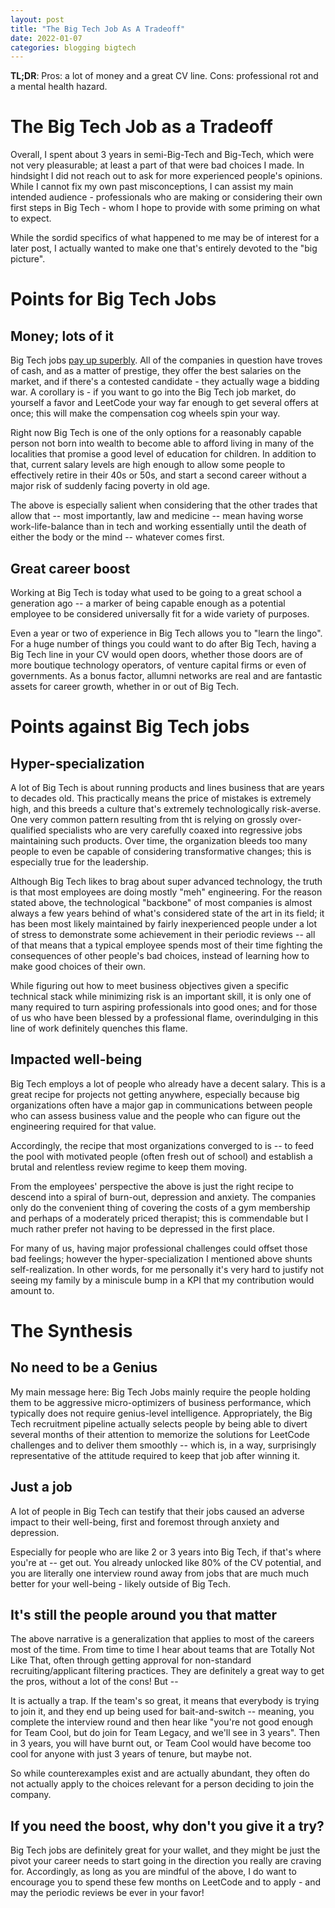 ```yaml
---
layout: post
title: "The Big Tech Job As A Tradeoff"
date: 2022-01-07
categories: blogging bigtech
---
```


**TL;DR**: Pros: a lot of money and a great CV line. Cons: professional rot and a mental health hazard.

# The Big Tech Job as a Tradeoff

Overall, I spent about 3 years in semi-Big-Tech and Big-Tech, which were not very pleasurable; at least a part of that were bad choices I made.
In hindsight I did not reach out to ask for more experienced people's opinions. While I cannot fix my own past misconceptions, I can assist my main intended
audience - professionals who are making or considering their own first steps in Big Tech - whom I hope to provide with some priming on what to expect.

While the sordid specifics of what happened to me may be of interest for a later post, I actually wanted to make one that's entirely devoted to the "big picture".


# Points for Big Tech Jobs
## Money; lots of it
Big Tech jobs [pay up superbly](https://www.levels.fyi/). All of the companies in question have troves of cash, and as a matter of prestige, they offer the best
salaries on the market, and if there's a contested candidate - they actually wage a bidding war. A corollary is - if you want to go into the Big Tech job market,
do yourself a favor and LeetCode your way far enough to get several offers at once; this will make the compensation cog wheels spin your way.

Right now Big Tech is one of the only options for a reasonably capable person not born into wealth to become able to afford living in many of the localities that 
promise a good level of education for children. In addition to that, current salary levels are high enough to allow some people to effectively retire in their 40s 
or 50s, and start a second career without a major risk of suddenly facing poverty in old age. 

The above is especially salient when considering that the other trades that allow that -- most importantly, law and medicine -- mean having worse work-life-balance than
in tech and working essentially until the death of either the body or the mind -- whatever comes first.

## Great career boost
Working at Big Tech is today what used to be going to a great school a generation ago -- a marker of being capable enough as a potential employee to be considered
universally fit for a wide variety of purposes.

Even a year or two of experience in Big Tech allows you to "learn the lingo". For a huge number of things you could want to do after Big Tech, having 
a Big Tech line in your CV would open doors, whether those doors are of more boutique technology operators, of venture capital firms or even of governments. As a 
bonus factor, allumni networks are real and are fantastic assets for career growth, whether in or out of Big Tech.

# Points against Big Tech jobs
## Hyper-specialization
A lot of Big Tech is about running products and lines business that are years to decades old. This practically means the price of mistakes is extremely high,
and this breeds a culture that's extremely technologically risk-averse. One very common pattern resulting from tht is relying on grossly over-qualified 
specialists who are very carefully coaxed into regressive jobs maintaining such products. Over time, the organization bleeds too many people to even be capable
of considering transformative changes; this is especially true for the leadership.

Although Big Tech likes to brag about super advanced technology, the truth is that most employees are doing mostly "meh" engineering. For the reason
stated above, the technological "backbone" of most companies is almost always a few years behind of what's considered state of the art in its field; it has 
been most likely maintained by fairly inexperienced people under a lot of stress to demonstrate some achievement in their periodic reviews -- all of that means 
that a typical employee spends most of their time fighting the consequences of other people's bad choices, instead of learning how to make good choices of their own.

While figuring out how to meet business objectives given a specific technical stack while minimizing risk is an important skill, it is only one of many
required to turn aspiring professionals into good ones; and for those of us who have been blessed by a professional flame, overindulging
in this line of work definitely quenches this flame.

## Impacted well-being
Big Tech employs a lot of people who already have a decent salary. This is a great recipe for projects not getting anywhere, especially because big organizations 
often have a major gap in communications between people who can assess business value and the people who can figure out the engineering required for that value.

Accordingly, the recipe that most organizations converged to is -- to feed the pool with motivated people (often fresh out of school) and establish a 
brutal and relentless review regime to keep them moving.

From the employees' perspective the above is just the right recipe to descend into a spiral of burn-out, depression and anxiety. The companies only do the
convenient thing of covering the costs of a gym membership and perhaps of a moderately priced therapist; this is commendable but I much rather prefer not
having to be depressed in the first place.

For many of us, having major professional challenges could offset those bad feelings; however the hyper-specialization I mentioned above shunts self-realization. 
In other words, for me personally it's very hard to justify not seeing my family by a miniscule bump in a KPI that my contribution would amount to.

# The Synthesis
## No need to be a Genius
My main message here: Big Tech Jobs mainly require the people holding them to be aggressive micro-optimizers of business performance, which typically does not
require genius-level intelligence. Appropriately, the Big Tech recruitment pipeline actually selects people by being able to divert several months of their
attention to memorize the solutions for LeetCode challenges and to deliver them smoothly -- which is, in a way, surprisingly representative of the 
attitude required to keep that job after winning it.

## Just a job
A lot of people in Big Tech can testify that their jobs caused an adverse impact to their well-being, first and foremost through anxiety and depression.

Especially for people who are like 2 or 3 years into Big Tech, if that's where you're at -- get out. You already unlocked like 80% of the CV potential, 
and you are literally one interview round away from jobs that are much much better for your well-being - likely outside of Big Tech.

## It's still the people around you that matter
The above narrative is a generalization that applies to most of the careers most of the time. From time to time I hear about teams that are Totally Not
Like That, often through getting approval for non-standard recruiting/applicant filtering practices. They are definitely a great way to get the pros,
without a lot of the cons! But --

It is actually a trap. If the team's so great, it means that everybody is trying to join it, and they end up being used for bait-and-switch -- meaning, 
you complete the interview round and then hear like "you're not good enough for Team Cool, but do join for Team Legacy, and we'll see in 3 years". 
Then in 3 years, you will have burnt out, or Team Cool would have become too cool for anyone with just 3 years of tenure, but maybe not.

So while counterexamples exist and are actually abundant, they often do not actually apply to the choices relevant for a person deciding to join the 
company.

## If you need the boost, why don't you give it a try?
Big Tech jobs are definitely great for your wallet, and they might be just the pivot your career needs to start going in the direction you really are craving 
for. Accordingly, as long as you are mindful of the above, I do want to encourage you to spend these few months on LeetCode and to apply - and may the periodic
reviews be ever in your favor!
